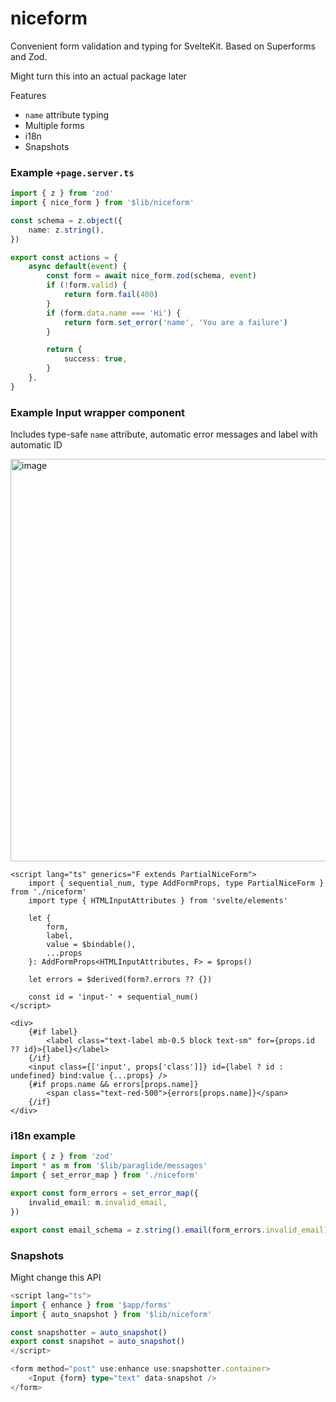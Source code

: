 # niceform
Convenient form validation and typing for SvelteKit. Based on Superforms and Zod.

Might turn this into an actual package later

Features
- `name` attribute typing
- Multiple forms
- i18n
- Snapshots

### Example `+page.server.ts`
```ts
import { z } from 'zod'
import { nice_form } from '$lib/niceform'

const schema = z.object({
	name: z.string(),
})

export const actions = {
	async default(event) {
		const form = await nice_form.zod(schema, event)
		if (!form.valid) {
			return form.fail(400)
		}
		if (form.data.name === 'Hi') {
			return form.set_error('name', 'You are a failure')
		}

		return {
			success: true,
		}
	},
}
```

### Example Input wrapper component

Includes type-safe `name` attribute, automatic error messages and label with automatic ID

<img width="644" alt="image" src="https://github.com/user-attachments/assets/f1013bc2-5e61-4a50-b8c4-f3dafa54d3c3" />


```svelte
<script lang="ts" generics="F extends PartialNiceForm">
	import { sequential_num, type AddFormProps, type PartialNiceForm } from './niceform'
	import type { HTMLInputAttributes } from 'svelte/elements'

	let {
		form,
		label,
		value = $bindable(),
		...props
	}: AddFormProps<HTMLInputAttributes, F> = $props()

	let errors = $derived(form?.errors ?? {})

	const id = 'input-' + sequential_num()
</script>

<div>
	{#if label}
		<label class="text-label mb-0.5 block text-sm" for={props.id ?? id}>{label}</label>
	{/if}
	<input class={['input', props['class']]} id={label ? id : undefined} bind:value {...props} />
	{#if props.name && errors[props.name]}
		<span class="text-red-500">{errors[props.name]}</span>
	{/if}
</div>

```

### i18n example
```ts
import { z } from 'zod'
import * as m from '$lib/paraglide/messages'
import { set_error_map } from './niceform'

export const form_errors = set_error_map({
	invalid_email: m.invalid_email,
})

export const email_schema = z.string().email(form_errors.invalid_email).max(100)
```

### Snapshots

Might change this API

```ts
<script lang="ts">
import { enhance } from '$app/forms'
import { auto_snapshot } from '$lib/niceform'

const snapshotter = auto_snapshot()
export const snapshot = auto_snapshot()
</script>

<form method="post" use:enhance use:snapshotter.container>
	<Input {form} type="text" data-snapshot />
</form>
```

